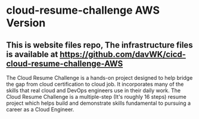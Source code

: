 # cloud-resume-challenge AWS Version

## This is website files repo, The infrastructure files is available at https://github.com/davWK/cicd-cloud-resume-challenge-AWS

The Cloud Resume Challenge is a hands-on project designed to help bridge the gap from cloud certification to cloud job. It incorporates many of the skills that real cloud and DevOps engineers use in their daily work. The Cloud Resume Challenge is a multiple-step (It's roughly 16 steps) resume project which helps build and demonstrate skills fundamental to pursuing a career as a Cloud Engineer.
